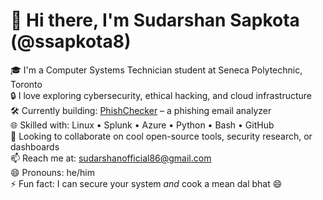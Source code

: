 # 👋 Hi there, I'm Sudarshan Sapkota (@ssapkota8)

🎓 I'm a Computer Systems Technician student at Seneca Polytechnic, Toronto  
🔒 I love exploring cybersecurity, ethical hacking, and cloud infrastructure  
🛠️ Currently building: [PhishChecker](https://your-username.github.io/phishchecker/) – a phishing email analyzer  
🌐 Skilled with: Linux • Splunk • Azure • Python • Bash • GitHub  
🚀 Looking to collaborate on cool open-source tools, security research, or dashboards  
📫 Reach me at: sudarshanofficial86@gmail.com  
😄 Pronouns: he/him  
⚡ Fun fact: I can secure your system *and* cook a mean dal bhat 😄  
